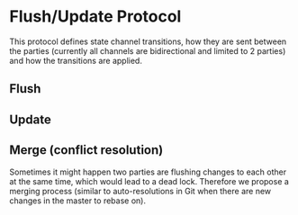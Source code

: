 # Flush/Update Protocol

This protocol defines state channel transitions, how they are sent between the parties (currently all channels are bidirectional and limited to 2 parties) and how the transitions are applied.

## Flush

## Update

## Merge (conflict resolution)

Sometimes it might happen two parties are flushing changes to each other at the same time, which would lead to a dead lock. Therefore we propose a merging process (similar to auto-resolutions in Git when there are new changes in the master to rebase on).
